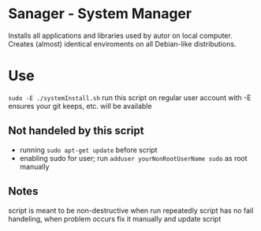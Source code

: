 # Sanager - System Manager
Installs all applications and libraries used by autor on local computer. Creates (almost) identical enviroments
on all Debian-like distributions.


# Use
`sudo -E ./systemInstall.sh`
run this script on regular user account with -E ensures your git keeps, etc. will be available


## Not handeled by this script
- running `sudo apt-get update` before script
- enabling sudo for user; run `adduser yourNonRootUserName sudo` as root manually

## Notes
script is meant to be non-destructive when run repeatedly
script has no fail handeling, when problem occurs fix it manually and update script
